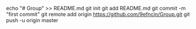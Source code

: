 echo "# Group" >> README.md
git init
git add README.md
git commit -m "first commit"
git remote add origin https://github.com/9efncin/Group.git
git push -u origin master
